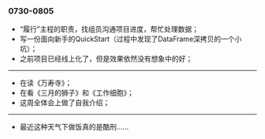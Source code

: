 ### 0730-0805
- “履行”主程的职责，找组员沟通项目进度，帮忙处理数据；
- 写一份面向新手的QuickStart（过程中发现了DataFrame深拷贝的一个小坑）；
- 之前项目已经线上化了，但是效果依然没有想象中的好；

---
- 在读《万寿寺》；
- 在看《三月的狮子》和《工作细胞》；
- 这周全体会上做了自我介绍；

---
- 最近这种天气下做饭真的是酷刑……
